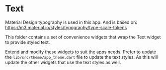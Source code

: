# Text

Material Design typography is used in this app.
And is based on: https://m3.material.io/styles/typography/type-scale-tokens

This folder contains a set of convenience widgets that wrap the Text widget to provide styled text.

Extend and modify these widgets to suit the apps needs.
Prefer to update the `lib/src/theme/app_theme.dart` file to update the text styles.
As this will update the other widgets that use the text styles as well.
